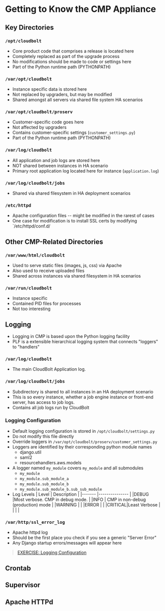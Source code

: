# Getting to Know the CMP Appliance


## Key Directories

### `/opt/cloudbolt`
* Core product code that comprises a release is located here
* Completely replaced as part of the upgrade process
* No modifications should be made to code or settings here
* Part of the Python runtime path (PYTHONPATH)

### `/var/opt/cloudbolt`
* Instance specific data is stored here
* Not replaced by upgraders, but may be modified
* Shared amongst all servers via shared file system HA scenarios

### `/var/opt/cloudbolt/proserv`
* Customer-specific code goes here
* Not affected by upgraders
* Contains customer-specific settings (`customer_settings.py`)
* Part of the Python runtime path (PYTHONPATH)

### `/var/log/cloudbolt`
* All application and job logs are stored here
* NOT shared between instances in HA scenario
* Primary root application log located here for instance (`application.log`)

### `/var/log/cloudbolt/jobs`
* Shared via shared filesystem in HA deployment scenarios

### `/etc/httpd`
* Apache configuration files -- might be modified in the rarest of cases
* One case for modification is to install SSL certs by modifying `/etc/httpd/conf.d/


## Other CMP-Related Directories

### `/var/www/html/cloudbolt`
* Used to serve static files (images, js, css) via Apache
* Also used to receive uploaded files
* Shared across instances via shared filesystem in HA scenarios

### `/var/run/cloudbolt`
* Instance specific
* Contained PID files for processes
* Not too interesting

## Logging
* Logging in CMP is based upon the Python logging facility
* PLF is a extensible hierarchical logging system that connects "loggers" to "handlers"

### `/var/log/cloudbolt`
* The main CloudBolt Application log.

### `/var/log/cloudbolt/jobs`
* Subdirectory is shared to all instances in an HA deployment scenario
* This is so every instance, whether a job engine instance or front-end server, has access to job logs.
* Contains all job logs run by CloudBolt


### Logging Configuration
* Default logging configuration is stored in `/opt/cloudbolt/settings.py`
* Do not modify this file directly
* Override loggers in `/var/opt/cloudbolt/proserv/customer_settings.py`
* Loggers are identified by their corresponding python module names
  * django.util
  * saml2
  * resourcehandlers.aws.models
* A logger named `my_module` covers `my_module` and all submodules
  * `my_module`
  * `my_module.sub_module_a`
  * `my_module.sub_module_b`
  * `my_module.sub_module_b.sub_sub_module`
* Log Levels
  | Level  | Description                        |
  |------- |---------------                     |
  |DEBUG   |Most verbose. CMP in debug mode.    |
  |INFO    | CMP in non-debug (production) mode |
  |WARNING |                                    |
  |ERROR   |                                    |
  |CRITICAL|Least Verbose                       |
  |        |                                    |

 
### `/var/http/ssl_error_log`
* Apache httpd log
* Should be the first place you check if you see a generic "Server Error"
* Any Django startup errors/messages will appear here


> [EXERCISE: Logging Configuration](../exercises/logging.md)


## Crontab

## Supervisor

## Apache HTTPd


